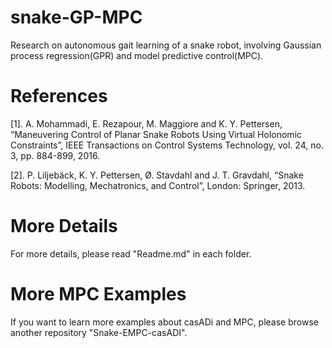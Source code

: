 # snake-GP-MPC
Research on autonomous gait learning of a snake robot,  involving Gaussian process regression(GPR) and model predictive control(MPC).

# References

[1]. A. Mohammadi, E. Rezapour, M. Maggiore and K. Y. Pettersen, “Maneuvering Control of Planar Snake Robots Using Virtual Holonomic Constraints”, IEEE Transactions on Control Systems Technology, vol. 24, no. 3, pp. 884-899, 2016.

[2]. P. Liljebäck, K. Y. Pettersen, Ø. Stavdahl and J. T. Gravdahl, “Snake Robots: Modelling, Mechatronics, and Control”, London: Springer, 2013.

# More Details

For more details, please read "Readme.md" in each folder.

# More MPC Examples 

If you want to learn more examples about casADi and MPC, please browse another repository "Snake-EMPC-casADI".
